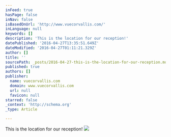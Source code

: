 ```yaml
---
inFeed: true
hasPage: false
inNav: false
isBasedOnUrl: 'http://www.vuecorvallis.com/'
inLanguage: null
keywords: []
description: 'This is the location for our reception!'
datePublished: '2016-04-27T13:35:51.649Z'
dateModified: '2016-04-27T01:11:21.329Z'
author: []
title: ''
sourcePath: _posts/2016-04-27-this-is-the-location-for-our-reception.md
published: true
authors: []
publisher:
  name: vuecorvallis.com
  domain: www.vuecorvallis.com
  url: null
  favicon: null
starred: false
_context: 'http://schema.org'
_type: Article

---
```

This is the location for our reception!
![](https://static.wixstatic.com/media/11472d_d4d091e168b04f76bf9101f22d3392f2.png/v1/fill/w_632,h_448,al_c,usm_0.66_1.00_0.01/11472d_d4d091e168b04f76bf9101f22d3392f2.png)